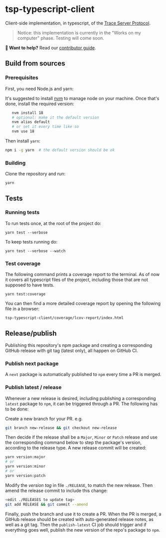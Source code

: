 # tsp-typescript-client

Client-side implementation, in typescript, of the [Trace Server Protocol][protocol].

> Notice: this implementation is currently in the "Works on my computer" phase. Testing will come soon.

**👋 Want to help?** Read our [contributor guide][contributing].

## Build from sources

### Prerequisites

First, you need Node.js and yarn:

It's suggested to install [nvm](https://github.com/nvm-sh/nvm#installing-and-updating) to manage node on your machine. Once that's done, install the required version:

```bash
   nvm install 18
   # optional: make it the default version
   nvm alias default
   # or set it every time like so
   nvm use 18
```

Then install `yarn`:

```bash
npm i -g yarn  # the default version should be ok
```

### Building

Clone the repository and run:

```shell
yarn
```

## Tests

### Running tests

To run tests once, at the root of the project do:

```shell
yarn test --verbose
```

To keep tests running do:

```shell
yarn test --verbose --watch
```

### Test coverage

The following command prints a coverage report to the terminal. As of now it covers all typescript files of the project, including those that are not supposed to have tests.

```shell
yarn test:coverage
```

You can then find a more detailed coverage report by opening the following file in a browser:

 `tsp-typescript-client/coverage/lcov-report/index.html`

[contributing]: CONTRIBUTING.md
[protocol]: https://github.com/eclipse-cdt-cloud/trace-server-protocol

## Release/publish

Publishing this repository's npm package and creating a corresponding GitHub release with git tag (latest only), all happen on GitHub CI.

### Publish next package

A `next` package is automatically published to `npm` every time a PR is merged.

### Publish latest / release

Whenever a new release is desired, including publishing a corresponding `latest` package to `npm`, it can be triggered through a PR. The following has to be done:

Create a new branch for your PR. e.g.

```bash
git branch new-release && git checkout new-release
```

Then decide if the release shall be a `Major`, `Minor` or `Patch` release and use the corresponding command below to step the package's version, according to the release type. A new release commit will be created:

``` bash
yarn version:major
# or
yarn version:minor
# or
yarn version:patch
```

Modify the _version tag_ in file `./RELEASE`, to match the new release. Then amend the release commit to include this change:

```bash
<edit ./RELEASES to update tag>
git add RELEASE && git commit --amend
```

Finally, push the branch and use it to create a PR. When the PR is merged, a GitHub release should be created with auto-generated release notes, as well as a git tag. Then the `publish-latest` CI job should trigger and if everything goes well, publish the new version of the repo's package to `npm`.
